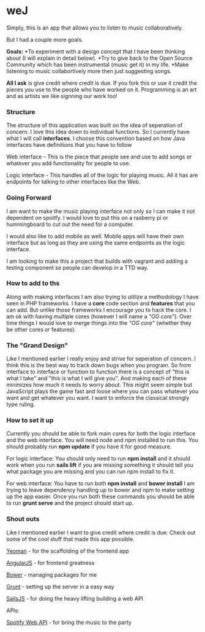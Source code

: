 # weJ

Simply, this is an app that allows you to listen to music collaboratively. 

But I had a couple more goals. 

**Goals:** 
  *To experiment with a design concept that I have been thinking about (I will explain in detail below). 
  *Try to give back to the Open Source Community which has been instrumental (music get it) in my life.
  *Make listening to music collabortively more then just suggesting songs. 
  
**All I ask** is give credit where credit is due. If you fork this or use it credit the pieces you use to the people who have worked on it. Programming is an art and as artists we like signning our work too!

### Structure 

The structure of this application was built on the idea of seperation of concern. I love this idea down to individual functions. So I currently have what I will call **interfaces**. I choose this convention based on how Java interfaces have definitions that you have to follow  

Web interface - This is the piece that people see and use to add songs or whatever you add functionality for people to use.  

Logic interface - This handles all of the logic for playing music. All it has are endpoints for talking to other interfaces like the Web. 

### Going Forward 

I am want to make the music playing interface not only so I can make it not dependent on spoitfy. I would love to put this on a rasberry pi or hummingboard to cut out the need for a computer. 

I would also like to add mobile as well. Mobile apps will have their own interface but as long as they are using the same endpoints as the logic interface. 

I am looking to make this a project that builds with vagrant and adding a testing component so people can develop in a TTD way.

### How to add to ths

Along with making interfaces I am also trying to utilize a methodology I have seen in PHP frameworks. I have a **core** code section and **features** that you can add. But unlike those frameworks I encourage you to hack the core. I am ok with having multiple cores (however I will name a *"OG core"*). Over time things I would love to merge things into the *"OG core"* (whether they be other cores or features). 

### The "Grand Design" 

Like I mentioned earlier I really enjoy and strive for seperation of concern. I think this is the best way to track down bugs when you program. So from interface to interface or function to function there is a concept of "this is what I take" and "this is what I will give you". And making each of these minimizes how much it needs to worry about. This might seem simple but JavaScript plays the game fast and loose where you can pass whatever you want and get whatever you want. I want to enforce the classical strongly type ruling. 

### How to set it up 

Currently you should be able to fork main cores for both the logic interface and the web interface. You will need node and npm installed to run this. You should probably run **npm update** if you have it for good measure.

For logic interface: You should only need to run **npm install** and it should work when you run **sails lift** if you are missing something it should tell you what package you are missing and you can run npm install <package name> to fix it.

For web interface: You have to run both **npm install** and **bower install** I am trying to leave dependency handling up to bower and npm to make setting up the app easier. Once you run both these commands you should be able to run **grunt serve** and the project should start up. 

### Shout outs

Like I mentioned earlier I want to give credit where credit is due. Check out some of the cool stuff that made this app possible.

[Yeoman](http://yeoman.io/) - for the scaffolding of the frontend app 

[AngularJS](https://angularjs.org/) - for frontend greatness

[Bower](http://bower.io/) - managing packages for me 

[Grunt](http://gruntjs.com/) - setting up the server in a easy way 

[SailsJS](http://sailsjs.org/#!/) - for doing the heavy lifting building a web API

APIs:

[Spotify Web API](https://developer.spotify.com/web-api/) - for bring the music to the party






